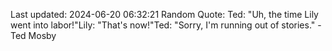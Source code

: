 Last updated: 2024-06-20 06:32:21
Random Quote: Ted: "Uh, the time Lily went into labor!"Lily: "That's now!"Ted: "Sorry, I'm running out of stories." - Ted Mosby